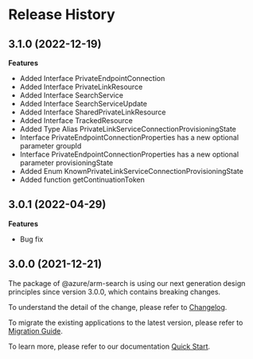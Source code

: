 # Release History
    
## 3.1.0 (2022-12-19)
    
**Features**

  - Added Interface PrivateEndpointConnection
  - Added Interface PrivateLinkResource
  - Added Interface SearchService
  - Added Interface SearchServiceUpdate
  - Added Interface SharedPrivateLinkResource
  - Added Interface TrackedResource
  - Added Type Alias PrivateLinkServiceConnectionProvisioningState
  - Interface PrivateEndpointConnectionProperties has a new optional parameter groupId
  - Interface PrivateEndpointConnectionProperties has a new optional parameter provisioningState
  - Added Enum KnownPrivateLinkServiceConnectionProvisioningState
  - Added function getContinuationToken
    
## 3.0.1 (2022-04-29)

**Features**

  - Bug fix
  
## 3.0.0 (2021-12-21)

The package of @azure/arm-search is using our next generation design principles since version 3.0.0, which contains breaking changes.

To understand the detail of the change, please refer to [Changelog](https://aka.ms/js-track2-changelog).

To migrate the existing applications to the latest version, please refer to [Migration Guide](https://aka.ms/js-track2-migration-guide).

To learn more, please refer to our documentation [Quick Start](https://aka.ms/js-track2-quickstart).
